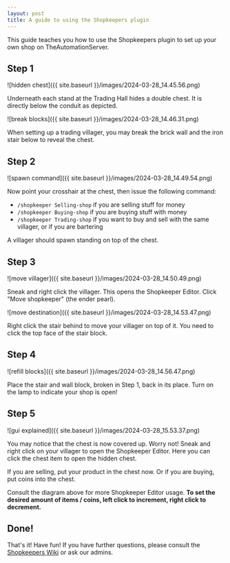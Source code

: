 ```yaml
---
layout: post
title: A guide to using the Shopkeepers plugin
---
```


This guide teaches you how to use the Shopkeepers plugin to set up your own shop on TheAutomationServer.

## Step 1

![hidden chest]({{ site.baseurl }}/images/2024-03-28_14.45.56.png)

Underneath each stand at the Trading Hall hides a double chest. It is directly below the conduit as depicted.

![break blocks]({{ site.baseurl }}/images/2024-03-28_14.46.31.png)

When setting up a trading villager, you may break the brick wall and the iron stair below to reveal the chest.

## Step 2

![spawn command]({{ site.baseurl }}/images/2024-03-28_14.49.54.png)

Now point your crosshair at the chest, then issue the following command:

- `/shopkeeper Selling-shop` if you are selling stuff for money
- `/shopkeeper Buying-shop` if you are buying stuff with money
- `/shopkeeper Trading-shop` if you want to buy and sell with the same villager, or if you are bartering

A villager should spawn standing on top of the chest.

## Step 3

![move villager]({{ site.baseurl }}/images/2024-03-28_14.50.49.png)

Sneak and right click the villager. This opens the Shopkeeper Editor. Click "Move shopkeeper" (the ender pearl).

![move destination]({{ site.baseurl }}/images/2024-03-28_14.53.47.png)

Right click the stair behind to move your villager on top of it. You need to click the top face of the stair block.

## Step 4

![refill blocks]({{ site.baseurl }}/images/2024-03-28_14.56.47.png)

Place the stair and wall block, broken in Step 1, back in its place. Turn on the lamp to indicate your shop is open!

## Step 5

![gui explained]({{ site.baseurl }}/images/2024-03-28_15.53.37.png)

You may notice that the chest is now covered up. Worry not! Sneak and right click on your villager to open the Shopkeeper Editor. Here you can click the chest item to open the hidden chest.

If you are selling, put your product in the chest now. Or if you are buying, put coins into the chest.

Consult the diagram above for more Shopkeeper Editor usage. **To set the desired amount of items / coins, left click to increment, right click to decrement.**

## Done!

That's it! Have fun! If you have further questions, please consult the [Shopkeepers Wiki](https://github.com/Shopkeepers/Shopkeepers-Wiki/wiki) or ask our admins.
